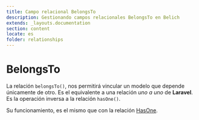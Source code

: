 ```yaml
---
title: Campo relacional BelongsTo
description: Gestionando campos relacionales BelongsTo en Belich
extends: _layouts.documentation
section: content
locate: es
folder: relationships
---
```


# BelongsTo

La relación `belongsTo()`, nos permitirá vincular un modelo que depende únicamente de otro. Es el equivalente a una relación *uno a uno* de **Laravel**. Es la operación inversa a la relación `hasOne()`.

Su funcionamiento, es el mismo que con la relación [HasOne](../hasOne).
